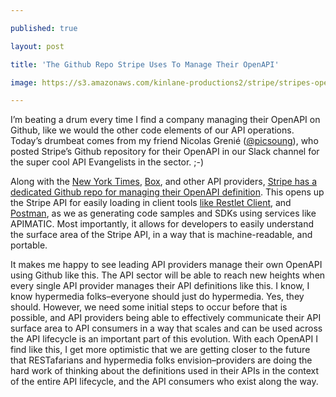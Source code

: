 ---
published: true
layout: post
title: 'The Github Repo Stripe Uses To Manage Their OpenAPI'
image: https://s3.amazonaws.com/kinlane-productions2/stripe/stripes-openapi-specification-on-github.png
---

<p>I’m beating a drum every time I find a company managing their OpenAPI on Github, like we would the other code elements of our API operations. Today’s drumbeat comes from my friend Nicolas Grenié (<a href="https://twitter.com/picsoung">@picsoung</a>), who posted Stripe’s Github repository for their OpenAPI in our Slack channel for the super cool API Evangelists in the sector. ;-)

<p>Along with the <a href="http://apievangelist.com/2017/03/01/new-york-times-manages-their-openapi-using-github/">New York Times</a>, <a href="http://apievangelist.com/2017/05/22/box-goes-all-in-on-openapi/">Box</a>, and other API providers, <a href="https://github.com/stripe/openapi">Stripe has a dedicated Github repo for managing their OpenAPI definition</a>. This opens up the Stripe API for easily loading in client tools <a href="https://restlet.com/modules/client/">like Restlet Client</a>, and <a href="https://www.postman.com/">Postman</a>, as we as generating code samples and SDKs using services like APIMATIC. Most importantly, it allows for developers to easily understand the surface area of the Stripe API, in a way that is machine-readable, and portable.

<p>It makes me happy to see leading API providers manage their own OpenAPI using Github like this. The API sector will be able to reach new heights when every single API provider manages their API definitions like this. I know, I know hypermedia folks–everyone should just do hypermedia. Yes, they should. However, we need some initial steps to occur before that is possible, and API providers being able to effectively communicate their API surface area to API consumers in a way that scales and can be used across the API lifecycle is an important part of this evolution. With each OpenAPI I find like this, I get more optimistic that we are getting closer to the future that RESTafarians and hypermedia folks envision–providers are doing the hard work of thinking about the definitions used in their APIs in the context of the entire API lifecycle, and the API consumers who exist along the way.


